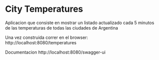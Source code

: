 # City Temperatures
Aplicacion que consiste en mostrar un listado actualizado cada 5 minutos de las temperaturas de todas las ciudades de Argentina

Una vez construida correr en el browser:
http://localhost:8080/temperatures

Documentacion
http://localhost:8080/swagger-ui
